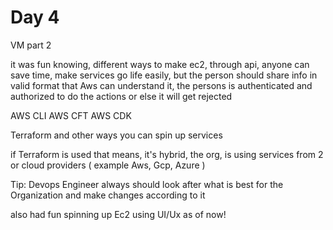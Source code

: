 # Day 4

VM part 2

it was fun knowing, different ways to make ec2, through api, anyone can save time, make services go life easily, but the person should share info in valid format that Aws can understand it, the persons is authenticated and authorized to do the actions or else it will get rejected 

AWS CLI 
AWS CFT
AWS CDK

Terraform and other ways you can spin up services 

if Terraform is used that means, it's hybrid, the org, is using services from 2 or cloud providers ( example Aws, Gcp, Azure )

Tip: Devops Engineer always should look after what is best for the Organization and make changes according to it

also had fun spinning up Ec2 using UI/Ux as of now!